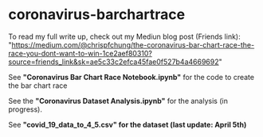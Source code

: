 # coronavirus-barchartrace

To read my full write up, check out my Mediun blog post (Friends link): "https://medium.com/@chrispfchung/the-coronavirus-bar-chart-race-the-race-you-dont-want-to-win-1ce2aef80310?source=friends_link&sk=ae5c33c2efca45fae0f527b4a4669692"

See <b>"Coronavirus Bar Chart Race Notebook.ipynb"</b> for the code to create the bar chart race

See the <b>"Coronavirus Dataset Analysis.ipynb"</b> for the analysis (in progress).

See <b>"covid_19_data_to_4_5.csv"<b/> for the dataset (last update: April 5th)



